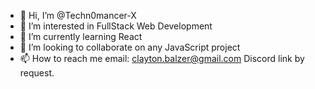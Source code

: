 - 👋 Hi, I’m @Techn0mancer-X
- 👀 I’m interested in FullStack Web Development
- 🌱 I’m currently learning React
- 💞️ I’m looking to collaborate on any JavaScript project
- 📫 How to reach me 
email: clayton.balzer@gmail.com 
Discord link by request.

<!---
Techn0mancer-X/Techn0mancer-X is a ✨ special ✨ repository because its `README.md` (this file) appears on your GitHub profile.
You can click the Preview link to take a look at your changes.
--->
